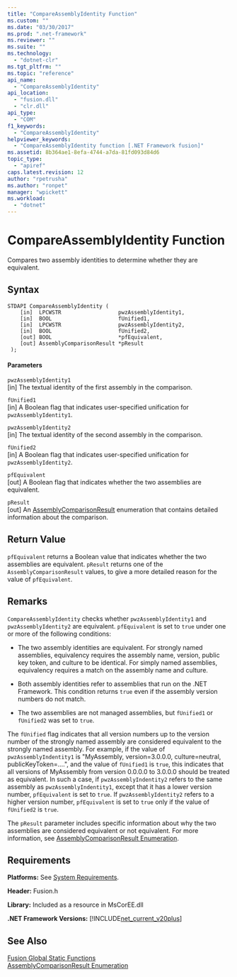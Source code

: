 ```yaml
---
title: "CompareAssemblyIdentity Function"
ms.custom: ""
ms.date: "03/30/2017"
ms.prod: ".net-framework"
ms.reviewer: ""
ms.suite: ""
ms.technology: 
  - "dotnet-clr"
ms.tgt_pltfrm: ""
ms.topic: "reference"
api_name: 
  - "CompareAssemblyIdentity"
api_location: 
  - "fusion.dll"
  - "clr.dll"
api_type: 
  - "COM"
f1_keywords: 
  - "CompareAssemblyIdentity"
helpviewer_keywords: 
  - "CompareAssemblyIdentity function [.NET Framework fusion]"
ms.assetid: 8b364ae1-8efa-4744-a7da-81fd093d84d6
topic_type: 
  - "apiref"
caps.latest.revision: 12
author: "rpetrusha"
ms.author: "ronpet"
manager: "wpickett"
ms.workload: 
  - "dotnet"
---
```

# CompareAssemblyIdentity Function
Compares two assembly identities to determine whether they are equivalent.  
  
## Syntax  
  
```  
STDAPI CompareAssemblyIdentity (  
    [in]  LPCWSTR                  pwzAssemblyIdentity1,  
    [in]  BOOL                     fUnified1,  
    [in]  LPCWSTR                  pwzAssemblyIdentity2,  
    [in]  BOOL                     fUnified2,  
    [out] BOOL                     *pfEquivalent,  
    [out] AssemblyComparisonResult *pResult  
 );  
```  
  
#### Parameters  
 `pwzAssemblyIdentity1`  
 [in] The textual identity of the first assembly in the comparison.  
  
 `fUnified1`  
 [in] A Boolean flag that indicates user-specified unification for `pwzAssemblyIdentity1`.  
  
 `pwzAssemblyIdentity2`  
 [in] The textual identity of the second assembly in the comparison.  
  
 `fUnified2`  
 [in] A Boolean flag that indicates user-specified unification for `pwzAssemblyIdentity2`.  
  
 `pfEquivalent`  
 [out] A Boolean flag that indicates whether the two assemblies are equivalent.  
  
 `pResult`  
 [out] An [AssemblyComparisonResult](../../../../docs/framework/unmanaged-api/fusion/assemblycomparisonresult-enumeration.md) enumeration that contains detailed information about the comparison.  
  
## Return Value  
 `pfEquivalent` returns a Boolean value that indicates whether the two assemblies are equivalent. `pResult` returns one of the `AssemblyComparisonResult` values, to give a more detailed reason for the value of `pfEquivalent`.  
  
## Remarks  
 `CompareAssemblyIdentity` checks whether `pwzAssemblyIdentity1` and `pwzAssemblyIdentity2` are equivalent. `pfEquivalent` is set to `true` under one or more of the following conditions:  
  
-   The two assembly identities are equivalent. For strongly named assemblies, equivalency requires the assembly name, version, public key token, and culture to be identical. For simply named assemblies, equivalency requires a match on the assembly name and culture.  
  
-   Both assembly identities refer to assemblies that run on the .NET Framework. This condition returns `true` even if the assembly version numbers do not match.  
  
-   The two assemblies are not managed assemblies, but `fUnified1` or `fUnified2` was set to `true`.  
  
 The `fUnified` flag indicates that all version numbers up to the version number of the strongly named assembly are considered equivalent to the strongly named assembly. For example, if the value of `pwzAssemblyIndentity1` is "MyAssembly, version=3.0.0.0, culture=neutral, publicKeyToken=....", and the value of `fUnified1` is `true`, this indicates that all versions of MyAssembly from version 0.0.0.0 to 3.0.0.0 should be treated as equivalent. In such a case, if `pwzAssemblyIndentity2` refers to the same assembly as `pwzAssemblyIndentity1`, except that it has a lower version number, `pfEquivalent` is set to `true`. If `pwzAssemblyIdentity2` refers to a higher version number, `pfEquivalent` is set to `true` only if the value of `fUnified2` is `true`.  
  
 The `pResult` parameter includes specific information about why the two assemblies are considered equivalent or not equivalent. For more information, see [AssemblyComparisonResult Enumeration](../../../../docs/framework/unmanaged-api/fusion/assemblycomparisonresult-enumeration.md).  
  
## Requirements  
 **Platforms:** See [System Requirements](../../../../docs/framework/get-started/system-requirements.md).  
  
 **Header:** Fusion.h  
  
 **Library:** Included as a resource in MsCorEE.dll  
  
 **.NET Framework Versions:** [!INCLUDE[net_current_v20plus](../../../../includes/net-current-v20plus-md.md)]  
  
## See Also  
 [Fusion Global Static Functions](../../../../docs/framework/unmanaged-api/fusion/fusion-global-static-functions.md)  
 [AssemblyComparisonResult Enumeration](../../../../docs/framework/unmanaged-api/fusion/assemblycomparisonresult-enumeration.md)
